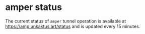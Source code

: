 amper status
============

The current status of `amper` tunnel operation is available at https://amp.unkaktus.art/status and is updated every 15 minutes.